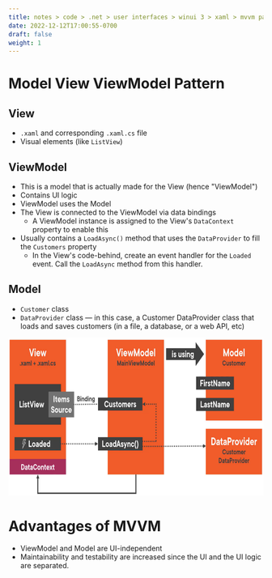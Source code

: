 ```yaml
---
title: notes > code > .net > user interfaces > winui 3 > xaml > mvvm pattern > mvvm pattern
date: 2022-12-12T17:00:55-0700
draft: false
weight: 1
---
```

# Model View ViewModel Pattern
## View
- `.xaml` and corresponding `.xaml.cs` file
- Visual elements (like `ListView`)

## ViewModel
- This is a model that is actually made for the View (hence "ViewModel")
- Contains UI logic
- ViewModel uses the Model
- The View is connected to the ViewModel via data bindings
  - A ViewModel instance is assigned to the View's `DataContext` property to enable this
- Usually contains a `LoadAsync()` method that uses the `DataProvider` to fill the `Customers` property
  - In the View's code-behind, create an event handler for the `Loaded` event. Call the `LoadAsync` method from this handler.

## Model
- `Customer` class
- `DataProvider` class — in this case, a Customer DataProvider class that loads and saves customers (in a file, a database, or a web API, etc)  

<img src="XAML_MVVM-Pattern-image1.png" style="width:7.41667in;height:3.26667in" />  

# Advantages of MVVM
- ViewModel and Model are UI-independent
- Maintainability and testability are increased since the UI and the UI logic are separated.
